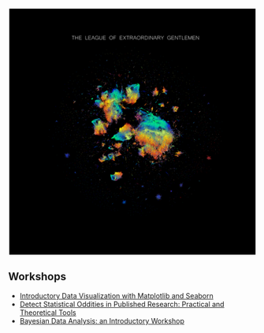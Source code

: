 <p align="center">
  <img src="https://github.com/vb690/what_do_books_look_like/blob/master/page/images/galaxy.png" width="500" />
</p>

## Workshops 
* [Introductory Data Visualization with Matplotlib and Seaborn](https://github.com/vb690/data_viz_python/blob/master/README.md) 
* [Detect Statistical Oddities in Published Research: Practical and Theoretical Tools](https://github.com/ozvar/research_workshop)
* [Bayesian Data Analysis: an Introductory Workshop](https://github.com/vb690/introduction_bayesian_analysis)
